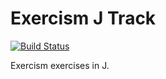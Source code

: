# Exercism J Track

[![Build Status](https://travis-ci.org/exercism/j.svg?branch=master)](https://travis-ci.org/exercism/j)

Exercism exercises in J.
